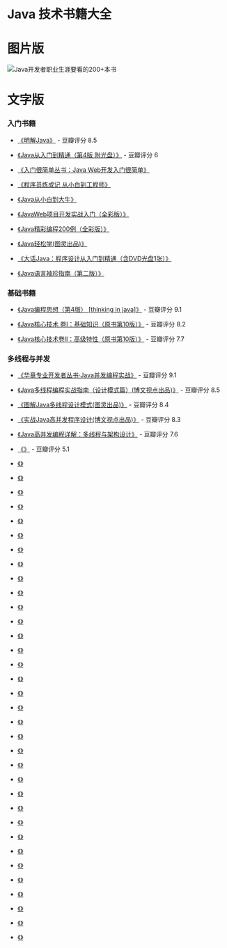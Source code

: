 # Java 技术书籍大全

# 图片版

![Java开发者职业生涯要看的200+本书](https://github.com/gdjkmax/JavaBible/blob/master/images/Java%E5%BC%80%E5%8F%91%E8%80%85%E8%81%8C%E4%B8%9A%E7%94%9F%E6%B6%AF%E8%A6%81%E7%9C%8B%E7%9A%84200%2B%E6%9C%AC%E4%B9%A6%E7%B1%8D.jpg)

# 文字版


### 入门书籍

+ <a href="https://union-click.jd.com/jdc?e=&p=AyIGZRprFQERD10eUxIyVlgNRQQlW1dCFFlQCxxKQgFHREkdSVJKSQVJHFRXFk9FUlpGQUpLCVBaTFhbXQtWVmpSWRtYFgoaAl0ca0pRe0MGeVtDYVRPNFk6d0dwQSoaOVMOHjdUK1sUAxIAVhlaHQEiN1Uca0NsEgZUGloUBxYAUitaJQIVBlQcXRIGFwRVElklBRIOZUAOewUQAF0aWh0CRQUBH1slMiIEZStrFTIRNxd1WxAGFQBTTgwcUUYGUBgPEFEbAlYaUhMHQQVUHQgWAhM3VxpaEQs%3D">《明解Java》</a> - 豆瓣评分 8.5

+ <a href="https://re.jd.com/cps/item/11985075.html?dist=jd&cu=true&utm_source=www.coderxing.com&utm_medium=tuiguang&utm_campaign=t_1000296821_&utm_term=fcafb8c2503d48e6a8b5635bc89e1a61">《Java从入门到精通（第4版 附光盘）》</a> - 豆瓣评分 6

+ <a href="https://union-click.jd.com/jdc?e=&p=AyIGZRprFQIWAlEZXBQyVlgNRQQlW1dCFFlQCxxKQgFHREkdSVJKSQVJHFRXFk9FUlpGQUpLCVBaTFhbXQtWVmpSWRtbEQcWBVIaa3BiREYHTAZMZxAAD0AdEkNNUCVlOkMOHjdUK1sUAxIAVhlaHQEiN1Uca0NsEgZUGloUBxIHVStaJQIVBlQcXRILEAJRE1IlBRIOZUAOewUQAF0aWh0CRQUBH1slMiIEZStrFTIRNxd1XkIDG1ICTw8WBhdXUB1TQgoXBlIeX0cBFwNdGlIXCkA3VxpaEQs%3D">《入门很简单丛书：Java Web开发入门很简单》</a>

+ <a href="https://union-click.jd.com/jdc?e=&p=AyIGZRNeEAAbAF0aXyUFFQ9SH1MRBxMPUisfSlpMWGVCHlBDUAxLBQNQVk4YCQQAQB1AWQkFHUVBRhkSQw9THUJVEEMFSgxUVxZPI0AOFQBdHF8dBhcGXRxrS0loBQ8TAkVnRVMTYCt0C25wJUxbQw4eN1QrWxQDEgBWGVodASI3VRxrVGwVA1USWhIyEzdVHFoVAxIPUBNSHAQRN1IbUiVZR2lSGVwdAxMPVUxZQQYSN2UrWCUyIgdlGGtXbEEHAExfElIWVFYcWhAFGlNdTFgUVUBVBUhaFgJCDgYaaxcDEwNc">《程序员炼成记 从小白到工程师》</a>

+ <a href="https://union-click.jd.com/jdc?e=&p=AyIGZRprFQEQA1QbUx0yVlgNRQQlW1dCFFlQCxxKQgFHREkdSVJKSQVJHFRXFk9FUlpGQUpLCVBaTFhbXQtWVmpSWRtYFwYTB10Ta311U2EOHgZjYRAAIFgZSQpLdRBPU0MOHjdUK1sUAxIAVhlaHQEiN1Uca0NsEgZUGloUBxIHVStaJQIVBlUaWx0FFgVdHV8lBRIOZUAOewUQAF0aWh0CRQUBH1slMiIEZStrFTIRNxd1CxxXQQdWGQ8dVxRVUB8LFlIXVFAeCBcGRgEAHwsUVxs3VxpaEQs%3D">《Java从小白到大牛》</a>

+ <a href="https://union-click.jd.com/jdc?e=&p=AyIGZRhYFQEbBVASXxIyEgRVHFkVBhI3EUQDS10iXhBeGlcJDBkNXg9JHU4YDk5ER1xOGRNLGEEcVV8BXURFUFdfC0RVU1JRUy1OVxUBEgBXG18VMnZEN2BZcxhtZxdDHk5kVgAsBRped1QLWStaJQITBlUcWBcDGgRlK1sSMkRpVRpaFAISAVUcXyUDIgdSGlsUAhoBUhlaFgUiAFUSa05XfABXHFMUAxoHAhkPEQIiN2UYayUyEjdWKxl7V0JXAhMOFgJABAIcXhJXRg9dH1xGAUYOBxlSEQoRUgYrWRQDFg4%3D">《JavaWeb项目开发实战入门（全彩版）》</a>

+ <a href="https://union-click.jd.com/jdc?e=&p=AyIGZRhYFQEbBVASXxIyEgRVEl8dABQ3EUQDS10iXhBeGlcJDBkNXg9JHU4YDk5ER1xOGRNLGEEcVV8BXURFUFdfC0RVU1JRUy1OVxUBEg5RE1kTMlRHAh8vc0ppZA55JkdUYAMjcjJlBWILWStaJQITBlUcWBcDGgRlK1sSMkRpVRpaFAISAVUcXyUDIgdSGlsUAhoBXR1TEQMiAFUSa05XfABXHFMUAxoHAhkPEQIiN2UYayUyEjdWKxl7CkAEAh9fEQsWD1xJXkYAFA9UT1JCAkcAAUhbHANFDgcrWRQDFg4%3D">《Java精彩编程200例（全彩版）》</a>

+ <a href="https://union-click.jd.com/jdc?e=&p=AyIGZRprFQEQAl0fWBMyVlgNRQQlW1dCFFlQCxxKQgFHREkdSVJKSQVJHFRXFk9FUlpGQUpLCVBaTFhbXQtWVmpSWRtYFwcaA1Yda1FpcGA%2BchBPZ00ECGIoQUcXBjZBHnUOHjdUK1sUAxIAVhlaHQEiN1Uca0NsEgZUGloUBxYAUitaJQIVBlUaWx0LFwFXHVslBRIOZUAOewUQAF0aWh0CRQUBH1slMiIEZStrFTIRNxd1XkELRQFWT1wUAEIDUBkIRwsUDwETUkdSR1VUS1tAAkY3VxpaEQs%3D">《Java轻松学(图灵出品)》</a>

+ <a href="https://union-click.jd.com/jdc?e=&p=AyIGZRprFQEXA1MbWxwyVlgNRQQlW1dCFFlQCxxKQgFHREkdSVJKSQVJHFRXFk9FUlpGQUpLCVBaTFhbXQtWVmpSWRtYEAYUB1USa3J5UUUxayZdYEB5PG4%2FSAJUcDFwKUMOHjdUK1sUAxIAVhlaHQEiN1Uca0NsEgZUGloUBxICVitaJQIVBlUaWx0LGwdRGFMlBRIOZUAOewUQAF0aWh0CRQUBH1slMiIEZStrFTIRNxd1WEJXFgVWGwgUURUGUEwMFlFBVVBPWUcKG1RWHltFBxU3VxpaEQs%3D">《大话Java：程序设计从入门到精通（含DVD光盘1张）》</a>

+ <a href="https://union-click.jd.com/jdc?e=&p=AyIGZRprFQIWDlIcWRwyVlgNRQQlW1dCFFlQCxxKQgFHREkdSVJKSQVJHFRXFk9FUlpGQUpLCVBaTFhbXQtWVmpSWRtbEQsVAFcSa1VDFGwTXht%2BZ2JTIH8HF2VUZRVoWHUOHjdUK1sUAxIAVhlaHQEiN1Uca0NsEgZUGloUBhYCXStaJQIVBlUaWx0KEQdXHF8lBRIOZUAOewUQAF0aWh0CRQUBH1slMiIEZStrFTIRNxd1WxILRlJcGghGUBZTUEtaQAoXBFMYU0IEFAJWGw9FB0c3VxpaEQs%3D">《Java语言袖珍指南（第二版）》</a>

### 基础书籍

+ <a href="https://union-click.jd.com/jdc?e=&p=AyIGZRhZHAsSB1weWhQyEANdG1oUBhQFUx1rUV1KWQorAlBHU0VeBUVNR0ZbSkdETlcNVQtHRVNSUVNLXANBRA1XB14DS10cQQVYD21XHgVRE1sUAxYBVx1dJXZnTBRBIF1mcmIBXhkVWmpVFQEyFWIeC2UaaxUDEwdSGFkUChE3ZRtcJUN8AVMcUxcGIgZlG1wUAhMEVBteFQoXD2UcWxwySVI7HFkSChMGXRsMF1YWB2UraxYyIjdVK1glQHxUB0lTQgdBVFASX0cHEFRXS15HVUYDBk4PEwUQDwAfDyUAEwZREg%3D%3D">《Java编程思想（第4版） [thinking in java]》</a> - 豆瓣评分 9.1

+ <a href="https://union-click.jd.com/jdc?e=&p=AyIGZRNfEQIbAlcbUiUCEgZQGV0RAxEHVisfSlpMWGVCHlBDUAxLBQNQVk4YCQQAQB1AWQkFHUVBRhkSQw9THUJVEEMFSgxUVxZPI0AOEgdUHlkTBhMEVRhrRWtCXxMdK0tnRnEzHwZDehBbPEFeUw4eN1QrWxQDEgBWGVodASI3VRxrVGwSA1AfXxAyEzdVHFoVAxEGVhpdEgEXN1IbUiVZR2lSGVwdAxMPVUxZQQYSN2UrWCUyIgdlGGtXbEUCB0tdQgYQV1IeWBAHQQQGGQ4RC0ECXB1TEwIWAlVMaxcDEwNc">《Java核心技术 卷I：基础知识（原书第10版）》</a> - 豆瓣评分 8.2

+ <a href="https://union-click.jd.com/jdc?e=&p=AyIGZRprFQESD1wfXBcyVlgNRQQlW1dCFFlQCxxKQgFHREkdSVJKSQVJHFRXFk9FUlpGQUpLCVBaTFhbXQtWVmpSWRtYFQobA1IZa1ZKEgYSYCAdYXd5VAVFEkpZUDJbH1MOHjdUK1sUAxIAVhlaHQEiN1Uca0NsEgZUGloUBxMDVitaJQIVBlUaWBQBEA9XHF8lBRIOZUAOewUQAF0aWh0CRQUBH1slMiIEZStrFTIRNxd1DEYCRlNcE1hAChJUUBMLHQpADlAYCRxSQlRUG18XABI3VxpaEQs%3D">《Java核心技术卷II：高级特性（原书第10版）》</a> - 豆瓣评分 7.7

### 多线程与并发

+ <a href="https://union-click.jd.com/jdc?e=&p=AyIGZRheFgoVBFIaWBQyEgZUGFoTChcBVxtTFAoiQwpDBUoyS0IQWhkeHAxfEE8HCl4NXAAECUteDEEFWA8LRUpTEwQLR0dKWQoVHUVBRn8AF1sUAxEGUxNeEwASD1QTa2VXV34HXEFjYk0AMlgLHWNxBD0SXkMOHjdUK1sUAxIAVhlaHQEiN1Uca1RsGwRTGlwdMhM3VRxaFQMRBlcfXhQAGjdSG1IlWUdpUhlcHQMTD1VMWUEGEjdlK1glMiIHZRhrV2wSBwAYCEIBGgMHTwsQCkFUBRhbElEVDwEfDhJSFwYBHmsXAxMDXA%3D%3D">《华章专业开发者丛书·Java并发编程实战》</a> - 豆瓣评分 9.1

+ <a href="https://union-click.jd.com/jdc?e=&p=AyIGZRprFQIUDlEbUxQyVlgNRQQlW1dCFFlQCxxKQgFHREkdSVJKSQVJHFRXFk9FUlpGQUpLCVBaTFhbXQtWVmpSWRtbEwsWB10aa0N7DHEsbyRuYlcES3pSV1BGbBUSW2UOHjdUK1sUAxIAVhlaHQEiN1Uca0NsEgZUGloUBxICVitaJQIVBlUaWBQHEwdSHlwlBRIOZUAOewUQAF0aWh0CRQUBH1slMiIEZStrFTIRNxd1CxMHGwVVEgtFAxVTUBNfFVFGV1RLWEUERlRRT1MdV0Y3VxpaEQs%3D">《Java多线程编程实战指南（设计模式篇）(博文视点出品)》</a> - 豆瓣评分 8.5

+ <a href="https://union-click.jd.com/jdc?e=&p=AyIGZRprFQESAFEZWxMyVlgNRQQlW1dCFFlQCxxKQgFHREkdSVJKSQVJHFRXFk9FUlpGQUpLCVBaTFhbXQtWVmpSWRtYFQUWBVUda2FHe2A2GQwUYlIdHEkDU2tmeyZQLFMOHjdUK1sUAxIAVhlaHQEiN1Uca0NsEgZUGloUBxYAUitaJQIVBlUaWBQHFQ9cE1glBRIOZUAOewUQAF0aWh0CRQUBH1slMiIEZStrFTIRNxd1DB0CQlIBG1lFVxEEUBIMElEVV1ROXhBVFFVVG11GUhs3VxpaEQs%3D">《图解Java多线程设计模式(图灵出品)》</a> - 豆瓣评分 8.4

+ <a href="https://union-click.jd.com/jdc?e=&p=AyIGZRprFQIbBlQfUh0yVlgNRQQlW1dCFFlQCxxKQgFHREkdSVJKSQVJHFRXFk9FUlpGQUpLCVBaTFhbXQtWVmpSWRtbHAMTA1wTa0hKRXgrGz5SYVNlBUhTUQcMfxReXFMOHjdUK1sUAxIAVhlaHQEiN1Uca0NsEgZUGloUBxICVitaJQIVBlUaWBQGEgFWHVglBRIOZUAOewUQAF0aWh0CRQUBH1slMiIEZStrFTIRNxd1UxcDFAYHGAsXAkcBUBNaFgtGAgUfW0ZVQAcCTAhBCxs3VxpaEQs%3D">《实战Java高并发程序设计(博文视点出品)》</a> - 豆瓣评分 8.3

+ <a href="https://union-click.jd.com/jdc?e=&p=AyIGZRprFQEQAFwTXRQyVlgNRQQlW1dCFFlQCxxKQgFHREkdSVJKSQVJHFRXFk9FUlpGQUpLCVBaTFhbXQtWVmpSWRtYFwUbD1Maa054Fm4pfkFhZwwdSxpefFUWdx1ODFMOHjdUK1sUAxIAVhlaHQEiN1Uca0NsEgZUGloUBxMDVitaJQIVBlUaWBQFEgRdGl8lBRIOZUAOewUQAF0aWh0CRQUBH1slMiIEZStrFTIRNxd1CEUDQFUFSFNCUUVQUBNdFQpCDlRIDEEBFlIBTlsQAUE3VxpaEQs%3D">《Java高并发编程详解：多线程与架构设计》</a> - 豆瓣评分 7.6

+ <a href="">《》</a> - 豆瓣评分 5.1

+ <a href="">《》</a>

+ <a href="">《》</a>

+ <a href="">《》</a>

+ <a href="">《》</a>

+ <a href="">《》</a>

+ <a href="">《》</a>

+ <a href="">《》</a>

+ <a href="">《》</a>

+ <a href="">《》</a>

+ <a href="">《》</a>

+ <a href="">《》</a>

+ <a href="">《》</a>

+ <a href="">《》</a>

+ <a href="">《》</a>

+ <a href="">《》</a>

+ <a href="">《》</a>

+ <a href="">《》</a>

+ <a href="">《》</a>

+ <a href="">《》</a>

+ <a href="">《》</a>

+ <a href="">《》</a>

+ <a href="">《》</a>

+ <a href="">《》</a>

+ <a href="">《》</a>

+ <a href="">《》</a>

+ <a href="">《》</a>

+ <a href="">《》</a>

+ <a href="">《》</a>

+ <a href="">《》</a>

+ <a href="">《》</a>

+ <a href="">《》</a>

+ <a href="">《》</a>

+ <a href="">《》</a>

+ <a href="">《》</a>
